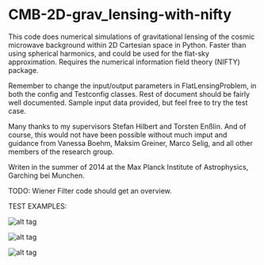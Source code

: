 # CMB-2D-grav_lensing-with-nifty
This code does numerical simulations of gravitational lensing of the cosmic microwave background within 2D Cartesian space in Python. Faster than using spherical harmonics, and could be used for the flat-sky approximation.
Requires the numerical information field theory (NIFTY) package.

Remember to change the input/output parameters in FlatLensingProblem, in both the config and Testconfig classes. Rest of document should be fairly well documented. Sample input data provided, but feel free to try the test case.

Many thanks to my supervisors Stefan Hilbert and Torsten Enßlin. And of course, this would not have been possible without much imput and guidance from Vanessa Boehm, Maksim Greiner, Marco Selig, and all other members of the research group.

Writen in the summer of 2014 at the Max Planck Institute of Astrophysics, Garching bei Munchen.

TODO: Wiener Filter code should get an overview.

TEST EXAMPLES:


![alt tag](https://raw.github.com/jpbreuer/CMB-2D-grav_lensing-with-nifty/master/testoutput/signal.png)

![alt tag](https://raw.github.com/jpbreuer/CMB-2D-grav_lensing-with-nifty/master/testoutput/Phi.png)

![alt tag](https://raw.github.com/jpbreuer/CMB-2D-grav_lensing-with-nifty/master/testoutput/result.png)